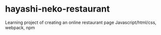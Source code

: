 # hayashi-neko-restaurant
Learning project of creating an online restaurant page
Javascript/html/css, webpack, npm